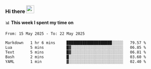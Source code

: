### Hi there <a href="https://www.gautamkrishnar.com/"><img src="https://media.giphy.com/media/hvRJCLFzcasrR4ia7z/giphy.gif" width="25px"></a>

📊 **This week I spent my time on**

<!--START_SECTION:waka-->

```txt
From: 15 May 2025 - To: 22 May 2025

Markdown   1 hr 6 mins     ████████████████████░░░░░   79.57 %
Lua        5 mins          █▓░░░░░░░░░░░░░░░░░░░░░░░   06.85 %
Text       5 mins          █▓░░░░░░░░░░░░░░░░░░░░░░░   06.81 %
Bash       2 mins          █░░░░░░░░░░░░░░░░░░░░░░░░   03.60 %
YAML       1 min           ▓░░░░░░░░░░░░░░░░░░░░░░░░   02.40 %
```

<!--END_SECTION:waka-->
